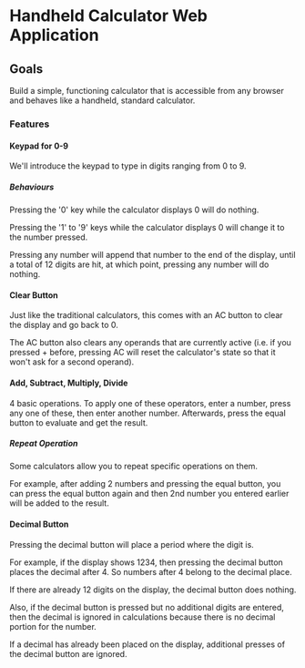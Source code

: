 # Handheld Calculator Web Application

## Goals

Build a simple, functioning calculator that is accessible
from any browser and behaves like a handheld, standard calculator.

### Features

#### Keypad for 0-9

We'll introduce the keypad to type in digits ranging from
0 to 9.

##### Behaviours

Pressing the '0' key while the calculator displays 0 will do nothing.

Pressing the '1' to '9' keys while the calculator displays 0 will change it to the number pressed.

Pressing any number will append that number to the end of the display, until a total of 12 digits are hit, at which point, pressing any number will do nothing.

#### Clear Button

Just like the traditional calculators, this comes with an AC button to clear the display and go back to 0.

The AC button also clears any operands that are currently active (i.e. if you pressed + before, pressing AC will reset the calculator's state so that it won't ask for a second operand).

#### Add, Subtract, Multiply, Divide

4 basic operations. To apply one of these operators, enter a number, press any one of these, then enter another number. Afterwards, press the equal button to evaluate and get the result.

##### Repeat Operation

Some calculators allow you to repeat specific operations on them.

For example, after adding 2 numbers and pressing the equal button, you can press the equal button again and then 2nd number you entered earlier will be added to the result.

#### Decimal Button

Pressing the decimal button will place a period where the digit is.

For example, if the display shows 1234, then pressing the decimal button places the decimal after 4. So numbers after 4 belong to the decimal place.

If there are already 12 digits on the display, the decimal button does nothing.

Also, if the decimal button is pressed but no additional digits are entered, then the decimal is ignored in calculations because there is no decimal portion for the number.

If a decimal has already been placed on the display, additional presses of the decimal button are ignored.
